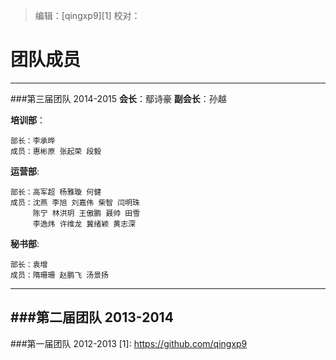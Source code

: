 > 编辑：[qingxp9][1]
> 校对：

# 团队成员
---

###第三届团队 2014-2015
**会长**：鄢诗豪
**副会长**：孙越

**培训部**：

    部长：李承晔
    成员：惠彬原 张起荣 段毅

**运营部**:

    部长：高军超 杨雅璇 何健
    成员：沈燕 李旭 刘嘉伟 柴智 闫明珠 
         陈宁 林洪玥 王傲鹏 聂帅 田雪 
         李逸炜 许维龙 冀绪颖 黄志深

**秘书部**:

    部长：袁增
    成员：隋珊珊 赵鹏飞 汤景扬

---
###第二届团队 2013-2014
---
###第一届团队 2012-2013
  [1]: https://github.com/qingxp9
